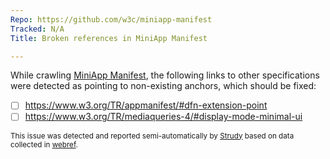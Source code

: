 ```yaml
---
Repo: https://github.com/w3c/miniapp-manifest
Tracked: N/A
Title: Broken references in MiniApp Manifest

---
```


While crawling [MiniApp Manifest](https://w3c.github.io/miniapp-manifest/), the following links to other specifications were detected as pointing to non-existing anchors, which should be fixed:
* [ ] https://www.w3.org/TR/appmanifest/#dfn-extension-point
* [ ] https://www.w3.org/TR/mediaqueries-4/#display-mode-minimal-ui

<sub>This issue was detected and reported semi-automatically by [Strudy](https://github.com/w3c/strudy/) based on data collected in [webref](https://github.com/w3c/webref/).</sub>